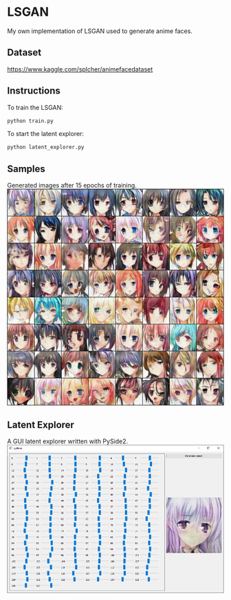 # LSGAN
My own implementation of LSGAN used to generate anime faces.
## Dataset
https://www.kaggle.com/splcher/animefacedataset
## Instructions
To train the LSGAN:
```Python
python train.py
```

To start the latent explorer:
```Python
python latent_explorer.py
```
## Samples
Generated images after 15 epochs of training.
![Samples of generated images at epoch 15.](samples/e_15.png)

## Latent Explorer
A GUI latent explorer written with PySide2.
![Screenshot of the latent explorer](samples/explorer.png)